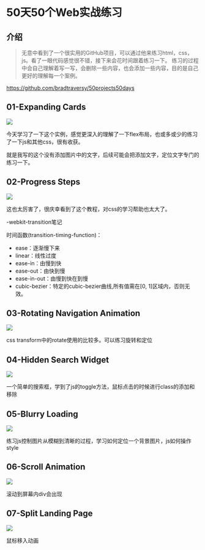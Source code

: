 
# 50天50个Web实战练习

## 介绍

> 无意中看到了一个很实用的GitHub项目，可以通过他来练习html，css，js。看了一眼代码感觉很不错，接下来会花时间跟着练习一下。
> 练习的过程中会自己理解着写一写，会删除一些内容，也会添加一些内容，目的是自己更好的理解每一个案例。

https://github.com/bradtraversy/50projects50days


## 01-Expanding Cards

![](https://image.glwsq.cn/img/README-2022-06-16-22-37-51.png)

今天学习了一下这个实例，感觉更深入的理解了一下flex布局，也或多或少的练习了一下js和其他css，很有收获。

就是我写的这个没有添加图片中的文字，后续可能会把添加文字，定位文字专门的练习一下。


## 02-Progress Steps

![](https://image.glwsq.cn/img/README-2022-06-16-22-38-47.png)

这也太厉害了，很庆幸看到了这个教程，对css的学习帮助也太大了。

-webkit-transition笔记

时间函数(transition-timing-function)：
- ease：逐渐慢下来
- linear：线性过度
- ease-in：由慢到快
- ease-out：由快到慢
- ease-in-out：由慢到快在到慢
- cubic-bezier：特定的cubic-bezier曲线,所有值需在[0, 1]区域内，否则无效。

## 03-Rotating Navigation Animation

![](https://image.glwsq.cn/img/README-2022-06-16-22-40-45.png)

css transform中的rotate使用的比较多。可以练习旋转和定位

## 04-Hidden Search Widget

![](https://image.glwsq.cn/img/README-2022-06-16-22-35-21.png)

一个简单的搜索框，学到了js的toggle方法，鼠标点击的时候进行class的添加和移除

## 05-Blurry Loading

![](https://image.glwsq.cn/img/README-2022-06-17-00-00-05.png)

练习js控制图片从模糊到清晰的过程，学习如何定位一个背景图片，js如何操作style

## 06-Scroll Animation

![](https://image.glwsq.cn/img/README-2022-06-17-10-17-59.png)

滚动到屏幕内div会出现

## 07-Split Landing Page

![](https://image.glwsq.cn/img/README-2022-06-17-11-27-58.png)

鼠标移入动画